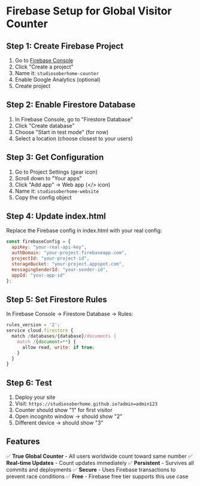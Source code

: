 # Firebase Setup for Global Visitor Counter

## Step 1: Create Firebase Project

1. Go to [Firebase Console](https://console.firebase.google.com/)
2. Click "Create a project"
3. Name it: `studiosoberhome-counter`
4. Enable Google Analytics (optional)
5. Create project

## Step 2: Enable Firestore Database

1. In Firebase Console, go to "Firestore Database"
2. Click "Create database"
3. Choose "Start in test mode" (for now)
4. Select a location (choose closest to your users)

## Step 3: Get Configuration

1. Go to Project Settings (gear icon)
2. Scroll down to "Your apps"
3. Click "Add app" → Web app (</> icon)
4. Name it: `studiosoberhome-website`
5. Copy the config object

## Step 4: Update index.html

Replace the Firebase config in index.html with your real config:

```javascript
const firebaseConfig = {
  apiKey: "your-real-api-key",
  authDomain: "your-project.firebaseapp.com",
  projectId: "your-project-id",
  storageBucket: "your-project.appspot.com",
  messagingSenderId: "your-sender-id",
  appId: "your-app-id"
};
```

## Step 5: Set Firestore Rules

In Firebase Console → Firestore Database → Rules:

```javascript
rules_version = '2';
service cloud.firestore {
  match /databases/{database}/documents {
    match /{document=**} {
      allow read, write: if true;
    }
  }
}
```

## Step 6: Test

1. Deploy your site
2. Visit: `https://studiosoberhome.github.io?admin=admin123`
3. Counter should show "1" for first visitor
4. Open incognito window → should show "2"
5. Different device → should show "3"

## Features

✅ **True Global Counter** - All users worldwide count toward same number
✅ **Real-time Updates** - Count updates immediately
✅ **Persistent** - Survives all commits and deployments
✅ **Secure** - Uses Firebase transactions to prevent race conditions
✅ **Free** - Firebase free tier supports this use case
